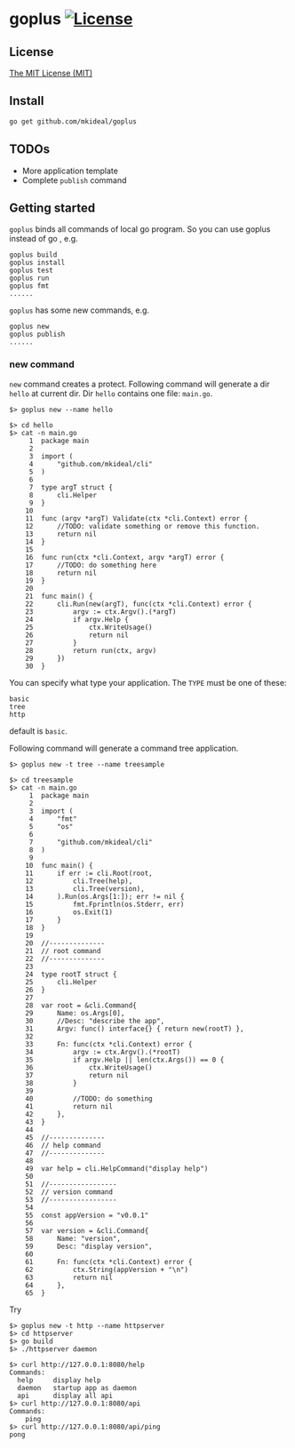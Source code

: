 # goplus [![License](http://img.shields.io/badge/license-mit-blue.svg?style=flat-square)](https://raw.githubusercontent.com/mkideal/goplus/master/LICENSE)

## License

[The MIT License (MIT)](https://raw.githubusercontent.com/mkideal/goplus/master/LICENSE)

## Install
```sh
go get github.com/mkideal/goplus
```

## TODOs

* More application template
* Complete `publish` command

## Getting started

`goplus` binds all commands of local go program. So you can use goplus <command> instead of go <command>, e.g.

	goplus build
	goplus install
	goplus test
	goplus run
	goplus fmt
	......

`goplus` has some new commands, e.g.

	goplus new
	goplus publish
	......

### new command

`new` command creates a protect. Following command will generate a dir `hello` at current dir. Dir `hello` contains one file: `main.go`.

```shell
$> goplus new --name hello
```

```shell
$> cd hello
$> cat -n main.go
     1	package main
     2	
     3	import (
     4		"github.com/mkideal/cli"
     5	)
     6	
     7	type argT struct {
     8		cli.Helper
     9	}
    10	
    11	func (argv *argT) Validate(ctx *cli.Context) error {
    12		//TODO: validate something or remove this function.
    13		return nil
    14	}
    15	
    16	func run(ctx *cli.Context, argv *argT) error {
    17		//TODO: do something here
    18		return nil
    19	}
    20	
    21	func main() {
    22		cli.Run(new(argT), func(ctx *cli.Context) error {
    23			argv := ctx.Argv().(*argT)
    24			if argv.Help {
    25				ctx.WriteUsage()
    26				return nil
    27			}
    28			return run(ctx, argv)
    29		})
    30	}
```

You can specify what type your application. The `TYPE` must be one of these:

	basic
	tree
	http

default is `basic`.

Following command will generate a command tree application.

```shell
$> goplus new -t tree --name treesample
```

```shell
$> cd treesample
$> cat -n main.go
     1	package main
     2	
     3	import (
     4		"fmt"
     5		"os"
     6	
     7		"github.com/mkideal/cli"
     8	)
     9	
    10	func main() {
    11		if err := cli.Root(root,
    12			cli.Tree(help),
    13			cli.Tree(version),
    14		).Run(os.Args[1:]); err != nil {
    15			fmt.Fprintln(os.Stderr, err)
    16			os.Exit(1)
    17		}
    18	}
    19	
    20	//--------------
    21	// root command
    22	//--------------
    23	
    24	type rootT struct {
    25		cli.Helper
    26	}
    27	
    28	var root = &cli.Command{
    29		Name: os.Args[0],
    30		//Desc: "describe the app",
    31		Argv: func() interface{} { return new(rootT) },
    32	
    33		Fn: func(ctx *cli.Context) error {
    34			argv := ctx.Argv().(*rootT)
    35			if argv.Help || len(ctx.Args()) == 0 {
    36				ctx.WriteUsage()
    37				return nil
    38			}
    39	
    40			//TODO: do something
    41			return nil
    42		},
    43	}
    44	
    45	//--------------
    46	// help command
    47	//--------------
    48	
    49	var help = cli.HelpCommand("display help")
    50	
    51	//-----------------
    52	// version command
    53	//-----------------
    54	
    55	const appVersion = "v0.0.1"
    56	
    57	var version = &cli.Command{
    58		Name: "version",
    59		Desc: "display version",
    60	
    61		Fn: func(ctx *cli.Context) error {
    62			ctx.String(appVersion + "\n")
    63			return nil
    64		},
    65	}
```

Try

```shell
$> goplus new -t http --name httpserver
$> cd httpserver
$> go build
$> ./httpserver daemon
```

```shell
$> curl http://127.0.0.1:8080/help
Commands:
  help     display help
  daemon   startup app as daemon
  api      display all api
$> curl http://127.0.0.1:8080/api
Commands:
    ping
$> curl http://127.0.0.1:8080/api/ping
pong
```
